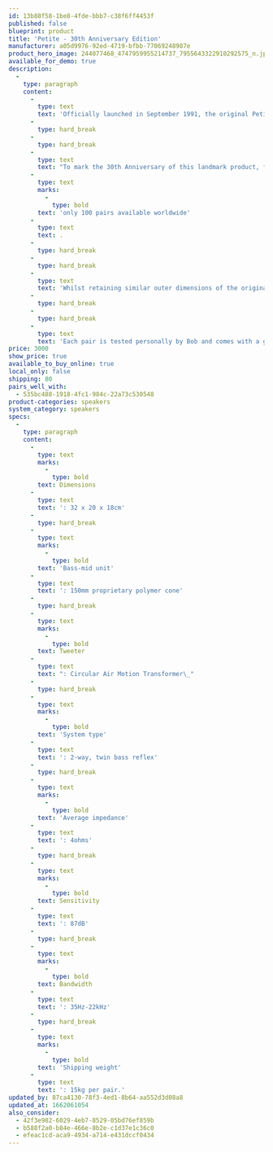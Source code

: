 ```yaml
---
id: 13b88f58-1be8-4fde-bbb7-c38f6ff4453f
published: false
blueprint: product
title: 'Petite - 30th Anniversary Edition'
manufacturer: a05d9976-92ed-4719-bfbb-77069248987e
product_hero_image: 244077468_4747959955214737_7955643322910292575_n.jpg
available_for_demo: true
description:
  -
    type: paragraph
    content:
      -
        type: text
        text: 'Officially launched in September 1991, the original Petite quickly became a firm favourite with audio enthusiasts and thus inspired Neat to become a full-time manufacturer of loudspeakers.'
      -
        type: hard_break
      -
        type: hard_break
      -
        type: text
        text: "To mark the 30th Anniversary of this landmark product, founder Bob Surgeoner has designed a special-edition Petite with\_"
      -
        type: text
        marks:
          -
            type: bold
        text: 'only 100 pairs available worldwide'
      -
        type: text
        text: .
      -
        type: hard_break
      -
        type: hard_break
      -
        type: text
        text: 'Whilst retaining similar outer dimensions of the original, The Petite 30 is an all-new design, retaining all the virtues of the previous incarnations with additional refinement and even greater musical coherence.'
      -
        type: hard_break
      -
        type: hard_break
      -
        type: text
        text: 'Each pair is tested personally by Bob and comes with a gift pack containing a Neat pen, a Neat tote bag, a dedicated booklet and a USB containing a unique collection of Bob’s music dating from the 1970s to the present day.'
price: 3000
show_price: true
available_to_buy_online: true
local_only: false
shipping: 80
pairs_well_with:
  - 535bc488-1918-4fc1-984c-22a73c530548
product-categories: speakers
system_category: speakers
specs:
  -
    type: paragraph
    content:
      -
        type: text
        marks:
          -
            type: bold
        text: Dimensions
      -
        type: text
        text: ': 32 x 20 x 18cm'
      -
        type: hard_break
      -
        type: text
        marks:
          -
            type: bold
        text: 'Bass-mid unit'
      -
        type: text
        text: ': 150mm proprietary polymer cone'
      -
        type: hard_break
      -
        type: text
        marks:
          -
            type: bold
        text: Tweeter
      -
        type: text
        text: ": Circular Air Motion Transformer\_"
      -
        type: hard_break
      -
        type: text
        marks:
          -
            type: bold
        text: 'System type'
      -
        type: text
        text: ': 2-way, twin bass reflex'
      -
        type: hard_break
      -
        type: text
        marks:
          -
            type: bold
        text: 'Average impedance'
      -
        type: text
        text: ': 4ohms'
      -
        type: hard_break
      -
        type: text
        marks:
          -
            type: bold
        text: Sensitivity
      -
        type: text
        text: ': 87dB'
      -
        type: hard_break
      -
        type: text
        marks:
          -
            type: bold
        text: Bandwidth
      -
        type: text
        text: ': 35Hz-22kHz'
      -
        type: hard_break
      -
        type: text
        marks:
          -
            type: bold
        text: 'Shipping weight'
      -
        type: text
        text: ': 15kg per pair.'
updated_by: 87ca4130-78f3-4ed1-8b64-aa552d3d08a8
updated_at: 1662061054
also_consider:
  - 42f3e982-6029-4eb7-8529-05bd76ef859b
  - b588f2a0-b84e-466e-8b2e-c1d37e1c36c0
  - efeac1cd-aca9-4934-a714-e431dccf0434
---
```

